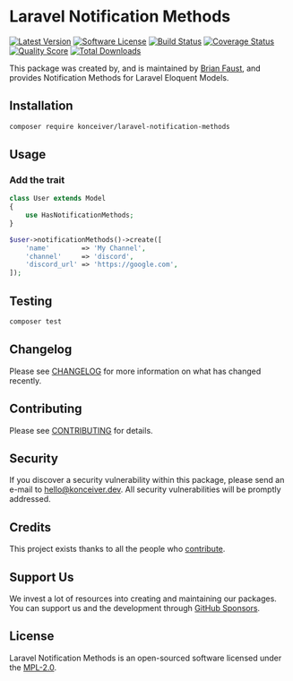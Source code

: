 # Laravel Notification Methods

[![Latest Version](https://badgen.net/packagist/v/konceiver/laravel-notification-methods)](https://packagist.org/packages/konceiver/laravel-notification-methods)
[![Software License](https://badgen.net/packagist/license/konceiver/laravel-notification-methods)](https://packagist.org/packages/konceiver/laravel-notification-methods)
[![Build Status](https://img.shields.io/github/workflow/status/konceiver/laravel-notification-methods/run-tests?label=tests)](https://github.com/konceiver/laravel-notification-methods/actions?query=workflow%3Arun-tests+branch%3Amaster)
[![Coverage Status](https://badgen.net/codeclimate/coverage/konceiver/laravel-notification-methods)](https://codeclimate.com/github/konceiver/laravel-notification-methods)
[![Quality Score](https://badgen.net/codeclimate/maintainability/konceiver/laravel-notification-methods)](https://codeclimate.com/github/konceiver/laravel-notification-methods)
[![Total Downloads](https://badgen.net/packagist/dt/konceiver/laravel-notification-methods)](https://packagist.org/packages/konceiver/laravel-notification-methods)

This package was created by, and is maintained by [Brian Faust](https://github.com/faustbrian), and provides Notification Methods for Laravel Eloquent Models.

## Installation

```bash
composer require konceiver/laravel-notification-methods
```

## Usage

### Add the trait

``` php
class User extends Model
{
    use HasNotificationMethods;
}
```

``` php
$user->notificationMethods()->create([
    'name'        => 'My Channel',
    'channel'     => 'discord',
    'discord_url' => 'https://google.com',
]);
```

## Testing

``` bash
composer test
```

## Changelog

Please see [CHANGELOG](CHANGELOG.md) for more information on what has changed recently.

## Contributing

Please see [CONTRIBUTING](CONTRIBUTING.md) for details.

## Security

If you discover a security vulnerability within this package, please send an e-mail to hello@konceiver.dev. All security vulnerabilities will be promptly addressed.

## Credits

This project exists thanks to all the people who [contribute](../../contributors).

## Support Us

We invest a lot of resources into creating and maintaining our packages. You can support us and the development through [GitHub Sponsors](https://github.com/sponsors/faustbrian).

## License

Laravel Notification Methods is an open-sourced software licensed under the [MPL-2.0](LICENSE.md).
